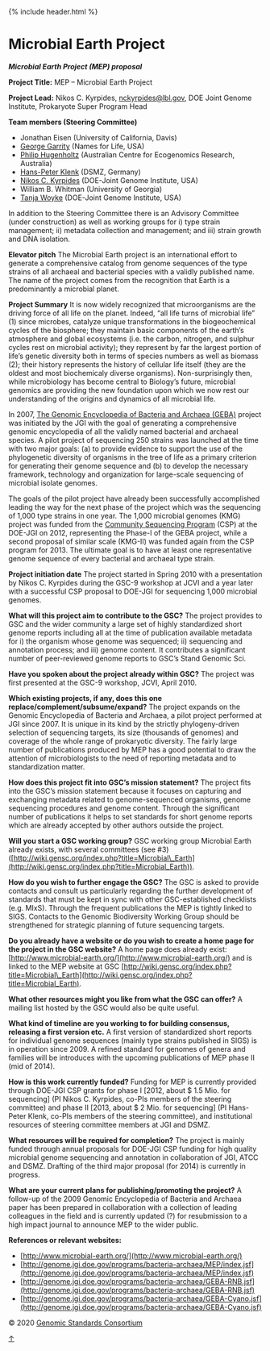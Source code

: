 {% include header.html %}

Microbial Earth Project
=======================

_**Microbial Earth Project (MEP) proposal**_

**Project Title:** MEP – Microbial Earth Project

**Project Lead:** Nikos C. Kyrpides, nckyrpides@lbl.gov, DOE Joint Genome Institute, Prokaryote Super Program Head

**Team members (Steering Committee)**

*   Jonathan Eisen (University of California, Davis)
*   [George Garrity](http://www.mmg.msu.edu/garrity.html) (Names for Life, USA)
*   [Philip Hugenholtz](http://ecogenomic.org/users/phil-hugenholtz) (Australian Centre for Ecogenomics Research, Australia)
*   [Hans-Peter Klenk](http://old.dsmz.de/microorganisms/main.php?contentleft_id=3) (DSMZ, Germany)
*   [Nikos C. Kyrpides](http://www.jgi.doe.gov/whoweare/kyrpides.html) (DOE-Joint Genome Institute, USA)
*   William B. Whitman (University of Georgia)
*   [Tanja Woyke](http://www.jgi.doe.gov/whoweare/woyke.html) (DOE-Joint Genome Institute, USA)

In addition to the Steering Committee there is an Advisory Committee (under construction) as well as working groups for i) type strain management; ii) metadata collection and management; and iii) strain growth and DNA isolation.

**Elevator pitch** The Microbial Earth project is an international effort to generate a comprehensive catalog from genome sequences of the type strains of all archaeal and bacterial species with a validly published name. The name of the project comes from the recognition that Earth is a predominantly a microbial planet.

**Project Summary** It is now widely recognized that microorganisms are the driving force of all life on the planet. Indeed, “all life turns of microbial life” (1) since microbes, catalyze unique transformations in the biogeochemical cycles of the biosphere; they maintain basic components of the earth’s atmosphere and global ecosystems (i.e. the carbon, nitrogen, and sulphur cycles rest on microbial activity); they represent by far the largest portion of life’s genetic diversity both in terms of species numbers as well as biomass (2); their history represents the history of cellular life itself (they are the oldest and most biochemicaly diverse organisms). Non-surprisingly then, while microbiology has become central to Biology’s future, microbial genomics are providing the new foundation upon which we now rest our understanding of the origins and dynamics of all microbial life.

In 2007, [The Genomic Encyclopedia of Bacteria and Archaea (GEBA)](http://jgi.doe.gov/our-science/science-programs/microbial-genomics/phylogenetic-diversity/) project was initiated by the JGI with the goal of generating a comprehensive genomic encyclopedia of all the validly named bacterial and archaeal species. A pilot project of sequencing 250 strains was launched at the time with two major goals: (a) to provide evidence to support the use of the phylogenetic diversity of organisms in the tree of life as a primary criterion for generating their genome sequence and (b) to develop the necessary framework, technology and organization for large-scale sequencing of microbial isolate genomes.

The goals of the pilot project have already been successfully accomplished leading the way for the next phase of the project which was the sequencing of 1,000 type strains in one year. The 1,000 microbial genomes (KMG) project was funded from the [Community Sequencing Program](http://www.jgi.doe.gov/CSP/index.html) (CSP) at the DOE-JGI on 2012, representing the Phase-I of the GEBA project, while a second proposal of similar scale (KMG-II) was funded again from the CSP program for 2013. The ultimate goal is to have at least one representative genome sequence of every bacterial and archaeal type strain.

**Project initiation date** The project started in Spring 2010 with a presentation by Nikos C. Kyrpides during the GSC-9 workshop at JCVI and a year later with a successful CSP proposal to DOE-JGI for sequencing 1,000 microbial genomes.

**What will this project aim to contribute to the GSC?** The project provides to GSC and the wider community a large set of highly standardized short genome reports including all at the time of publication available metadata for i) the organism whose genome was sequenced; ii) sequencing and annotation process; and iii) genome content. It contributes a significant number of peer-reviewed genome reports to GSC’s Stand Genomic Sci.

**Have you spoken about the project already within GSC?** The project was first presented at the GSC-9 workshop, JCVI, April 2010.

**Which existing projects, if any, does this one replace/complement/subsume/expand?** The project expands on the Genomic Encyclopedia of Bacteria and Archaea, a pilot project performed at JGI since 2007. It is unique in its kind by the strictly phylogeny-driven selection of sequencing targets, its size (thousands of genomes) and coverage of the whole range of prokaryotic diversity. The fairly large number of publications produced by MEP has a good potential to draw the attention of microbiologists to the need of reporting metadata and to standardization matter.

**How does this project fit into GSC’s mission statement?** The project fits into the GSC’s mission statement because it focuses on capturing and exchanging metadata related to genome-sequenced organisms, genome sequencing procedures and genome content. Through the significant number of publications it helps to set standards for short genome reports which are already accepted by other authors outside the project.

**Will you start a GSC working group?** GSC working group Microbial Earth already exists, with several committees (see #3) ([http://wiki.gensc.org/index.php?title=Microbial\_Earth](http://wiki.gensc.org/index.php?title=Microbial_Earth)).

**How do you wish to further engage the GSC?** The GSC is asked to provide contacts and consult us particularly regarding the further development of standards that must be kept in sync with other GSC-established checklists (e.g. MIxS). Through the frequent publications the MEP is tightly linked to SIGS. Contacts to the Genomic Biodiversity Working Group should be strengthened for strategic planning of future sequencing targets.

**Do you already have a website or do you wish to create a home page for the project in the GSC website?** A home page does already exist: [http://www.microbial-earth.org/](http://www.microbial-earth.org/) and is linked to the MEP website at GSC [http://wiki.gensc.org/index.php?title=Microbial\_Earth](http://wiki.gensc.org/index.php?title=Microbial_Earth).

**What other resources might you like from what the GSC can offer?** A mailing list hosted by the GSC would also be quite useful.

**What kind of timeline are you working to for building consensus, releasing a first version etc.** A first version of standardized short reports for individual genome sequences (mainly type strains published in SIGS) is in operation since 2009. A refined standard for genomes of genera and families will be introduces with the upcoming publications of MEP phase II (mid of 2014).

**How is this work currently funded?** Funding for MEP is currently provided through DOE-JGI CSP grants for phase I \[2012, about $ 1.5 Mio. for sequencing\] (PI Nikos C. Kyrpides, co-PIs members of the steering committee) and phase II \[2013, about $ 2 Mio. for sequencing\] (PI Hans-Peter Klenk, co-PIs members of the steering committee), and institutional resources of steering committee members at JGI and DSMZ.

**What resources will be required for completion?** The project is mainly funded through annual proposals for DOE-JGI CSP funding for high quality microbial genome sequencing and annotation in collaboration of JGI, ATCC and DSMZ. Drafting of the third major proposal (for 2014) is currently in progress.

**What are your current plans for publishing/promoting the project?** A follow-up of the 2009 Genomic Encyclopedia of Bacteria and Archaea paper has been prepared in collaboration with a collection of leading colleagues in the field and is currently updated (?) for resubmission to a high impact journal to announce MEP to the wider public.

**References or relevant websites:**

*   [http://www.microbial-earth.org/](http://www.microbial-earth.org/)
*   [http://genome.jgi.doe.gov/programs/bacteria-archaea/MEP/index.jsf](http://genome.jgi.doe.gov/programs/bacteria-archaea/MEP/index.jsf)
*   [http://genome.jgi.doe.gov/programs/bacteria-archaea/GEBA-RNB.jsf](http://genome.jgi.doe.gov/programs/bacteria-archaea/GEBA-RNB.jsf)
*   [http://genome.jgi.doe.gov/programs/bacteria-archaea/GEBA-Cyano.jsf](http://genome.jgi.doe.gov/programs/bacteria-archaea/GEBA-Cyano.jsf)

© 2020 [Genomic Standards Consortium](https://gensc.org/ "Genomic Standards Consortium")

[↑](#scroll-top "scroll to top")
